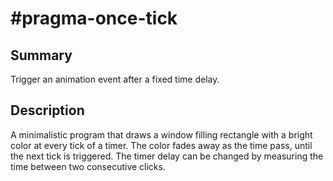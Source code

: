 # \#pragma-once-tick

## Summary

Trigger an animation event after a fixed time delay.

## Description

A minimalistic program that draws a window filling rectangle with a bright color at every tick of a timer.
The color fades away as the time pass, until the next tick is triggered.
The timer delay can be changed by measuring the time between two consecutive clicks.
